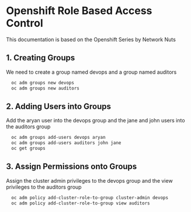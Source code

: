 
# Openshift Role Based Access Control

This documentation is based on the Openshift Series by Network Nuts

## 1. Creating Groups

We need to create a group named devops and a group named auditors

```bash
  oc adm groups new devops
  oc adm groups new auditors
```

## 2. Adding Users into Groups

Add the aryan user into the devops group and the jane and john users into the auditors group

```bash
  oc adm groups add-users devops aryan
  oc adm groups add-users auditors john jane
  oc get groups 
```

## 3. Assign Permissions onto Groups
Assign the cluster admin privileges to the devops group and the view privileges to the auditors group 

```bash
  oc adm policy add-cluster-role-to-group cluster-admin devops
  oc adm policy add-cluster-role-to-group view auditors 
```
